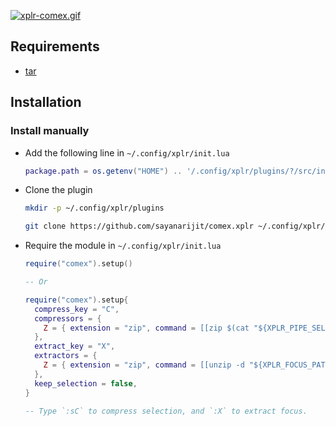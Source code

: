 [![xplr-comex.gif](https://s6.gifyu.com/images/xplr-comex.gif)](https://gifyu.com/image/A1zD)


Requirements
------------

- [tar](https://www.gnu.org/software/tar)


Installation
------------

### Install manually

- Add the following line in `~/.config/xplr/init.lua`

  ```lua
  package.path = os.getenv("HOME") .. '/.config/xplr/plugins/?/src/init.lua'
  ```

- Clone the plugin

  ```bash
  mkdir -p ~/.config/xplr/plugins

  git clone https://github.com/sayanarijit/comex.xplr ~/.config/xplr/plugins/comex
  ```

- Require the module in `~/.config/xplr/init.lua`

  ```lua
  require("comex").setup()
  
  -- Or
  
  require("comex").setup{
    compress_key = "C",
    compressors = {
      Z = { extension = "zip", command = [[zip $(cat "${XPLR_PIPE_SELECTION_OUT:?}")]] },
    },
    extract_key = "X",
    extractors = {
      Z = { extension = "zip", command = [[unzip -d "${XPLR_FOCUS_PATH:?}.d" "${XPLR_FOCUS_PATH:?}"]] },
    },
    keep_selection = false,
  }

  -- Type `:sC` to compress selection, and `:X` to extract focus.
  ```
